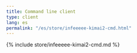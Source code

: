 ```yaml
---
title: Command line client
type: client
lang: es
permalink: "/es/store/infeeeee-kimai2-cmd.html"
---
```


{% include store/infeeeee-kimai2-cmd.md %}
